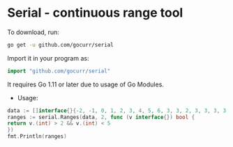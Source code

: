 # Serial - continuous range tool

To download, run:

```bash
go get -u github.com/gocurr/serial
```

Import it in your program as:

```go
import "github.com/gocurr/serial"
```

It requires Go 1.11 or later due to usage of Go Modules.

- Usage:

```go
data := []interface{}{-2, -1, 0, 1, 2, 3, 4, 5, 6, 3, 3, 2, 3, 3, 3, 3, 4}
ranges := serial.Ranges(data, 2, func (v interface{}) bool {
return v.(int) > 2 && v.(int) < 5
})
fmt.Println(ranges)
```
